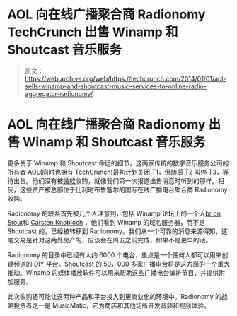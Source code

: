 # AOL 向在线广播聚合商 Radionomy TechCrunch 出售 Winamp 和 Shoutcast 音乐服务

> 原文：<https://web.archive.org/web/https://techcrunch.com/2014/01/01/aol-sells-winamp-and-shoutcast-music-services-to-online-radio-aggregator-radionomy/>

# AOL 向在线广播聚合商 Radionomy 出售 Winamp 和 Shoutcast 音乐服务

更多关于 Winamp 和 Shoutcast 命运的细节，这两家传统的数字音乐服务公司的所有者 AOL(同时也拥有 TechCrunch)最初计划关闭 T1，但随后 T2 叫停 T3，等待出售。他们没有被[微软](https://web.archive.org/web/20230207073401/https://techcrunch.com/2013/11/21/source-microsoft-in-talks-to-buy-shoutcast-and-winamp-from-aol/)收购，就像我们第一次报道出售消息时听到的那样。相反，这些资产被总部位于比利时布鲁塞尔的国际在线广播电台聚合商 Radionomy 收购。

Radionomy 的联系首先被几个人注意到，包括 Winamp 论坛上的一个人[br on Stout](https://web.archive.org/web/20230207073401/http://forums.winamp.com/showthread.php?t=374434)和 [Carsten Knobloch](https://web.archive.org/web/20230207073401/http://stadt-bremerhaven.de/radionomy-schnappt-sich-anscheinend-winamp/) ，他们看到 Winamp 的域名服务器，而不是 Shoutcast 的，已经被转移到 Radionomy。我们从一个可靠的消息来源得知，这笔交易是针对这两处房产的，应该会在周五之前完成，如果不是更早的话。

Radionomy 的目录中已经有大约 6000 个电台，重点是一个任何人都可以用来创建频道的 DIY 平台。Shoutcast 的 50，000 多家广播电台将是这方面的一个重大推动。Winamp 的媒体播放软件可以用来帮助这些广播电台编排节目，并提供附加服务。

此次收购还可能让这两种产品和平台投入到更商业化的环境中。Radionomy 的战略投资者之一是 MusicMatic，它为商店和其他场所开发音频和视频体验。